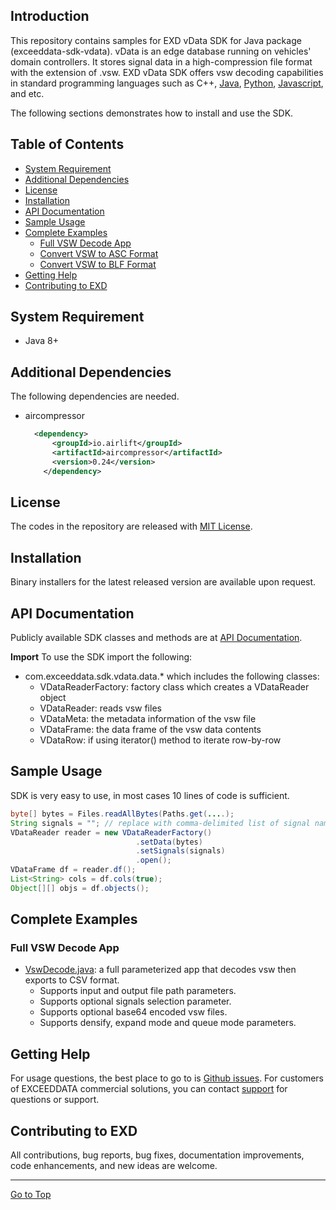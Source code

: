## Introduction
This repository contains samples for EXD vData SDK for Java package (exceeddata-sdk-vdata).  vData is an edge database running on vehicles' domain controllers.  It stores signal data in a high-compression file format with the extension of .vsw.  EXD vData SDK offers vsw decoding capabilities in standard programming languages such as C++, [Java](https://github.com/exceeddata/sdk-vdata-java), [Python](https://github.com/exceeddata/sdk-vdata-python), [Javascript](https://github.com/exceeddata/sdk-vdata-javascript), and etc.  

The following sections demonstrates how to install and use the SDK.

## Table of Contents
- [System Requirement](#system-requirement)
- [Additional Dependencies](#additional-dependencies)
- [License](#license)
- [Installation](#installation)
- [API Documentation](#api-documentation)
- [Sample Usage](#sample-usage)
- [Complete Examples](#complete-examples)
  - [Full VSW Decode App](#full-vsw-decode-app)
  - [Convert VSW to ASC Format](#convert-vsw-to-asc-format)
  - [Convert VSW to BLF Format](#convert-vsw-to-blf-format)
- [Getting Help](#getting-help)
- [Contributing to EXD](#contributing-to-exd)

## System Requirement
- Java 8+

## Additional Dependencies
The following dependencies are needed.
- aircompressor
  ```xml
    <dependency>
	    <groupId>io.airlift</groupId>
	    <artifactId>aircompressor</artifactId>
	    <version>0.24</version>
	  </dependency>
  ```

## License
The codes in the repository are released with [MIT License](LICENSE).

## Installation
Binary installers for the latest released version are available upon request.


## API Documentation
Publicly available SDK classes and methods are at [API Documentation](https://htmlpreview.github.io/?https://github.com/exceeddata/sdk-vdata-java/blob/main/doc/index.html).

**Import**
To use the SDK import the following:
- com.exceeddata.sdk.vdata.data.* which includes the following classes:
  - VDataReaderFactory: factory class which creates a VDataReader object
  - VDataReader: reads vsw files
  - VDataMeta: the metadata information of the vsw file
  - VDataFrame: the data frame of the vsw data contents
  - VDataRow: if using iterator() method to iterate row-by-row

## Sample Usage
SDK is very easy to use, in most cases 10 lines of code is sufficient.

```java
byte[] bytes = Files.readAllBytes(Paths.get(....);
String signals = ""; // replace with comma-delimited list of signal names if needed
VDataReader reader = new VDataReaderFactory()
                            .setData(bytes)
                            .setSignals(signals)
                            .open();
VDataFrame df = reader.df();
List<String> cols = df.cols(true);
Object[][] objs = df.objects();
```

## Complete Examples
### Full VSW Decode App
- [VswDecode.java](examples/src/main/java/com/exceeddata/example/VswDecode.java): a full parameterized app that decodes vsw then exports to CSV format.
  - Supports input and output file path parameters.
  - Supports optional signals selection parameter.
  - Supports optional base64 encoded vsw files.
  - Supports densify, expand mode and queue mode parameters.


## Getting Help
For usage questions, the best place to go to is [Github issues](https://github.com/exceeddata/sdk-vdata-java/issues). For customers of EXCEEDDATA commercial solutions, you can contact [support](mailto:support@smartsct.com) for questions or support.

## Contributing to EXD
All contributions, bug reports, bug fixes, documentation improvements, code enhancements, and new ideas are welcome.

<hr>

[Go to Top](#table-of-contents)
